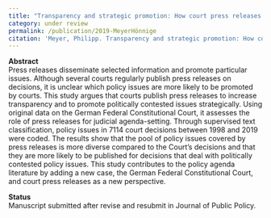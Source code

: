 ```yaml
---
title: "Transparency and strategic promotion: How court press releases facilitate judicial agenda-setting in Germany"
category: under review
permalink: /publication/2019-MeyerHönnige
citation: 'Meyer, Philipp. Transparency and strategic promotion: How court press releases facilitate judicial agenda-setting in Germany.'
---
```


<p><b>Abstract</b><br>
Press releases disseminate selected information and promote particular issues. Although several courts regularly publish press releases on decisions, it is unclear which policy issues are more likely to be promoted by courts. This study argues that courts publish press releases to increase transparency and to promote politically contested issues strategically. Using original data on the German Federal Constitutional Court, it assesses the role of press releases for judicial agenda-setting. Through supervised text classification, policy issues in 7114 court decisions between 1998 and 2019 were coded. The results show that the pool of policy issues covered by press releases is more diverse compared to the Court’s decisions and that they are more likely to be published for decisions that deal with politically contested policy issues. This study contributes to the policy agenda literature by adding a new case, the German Federal Constitutional Court, and court press releases as a new perspective.</p>

<p><b>Status</b><br>
Manuscript submitted after revise and resubmit in Journal of Public Policy.</p>
